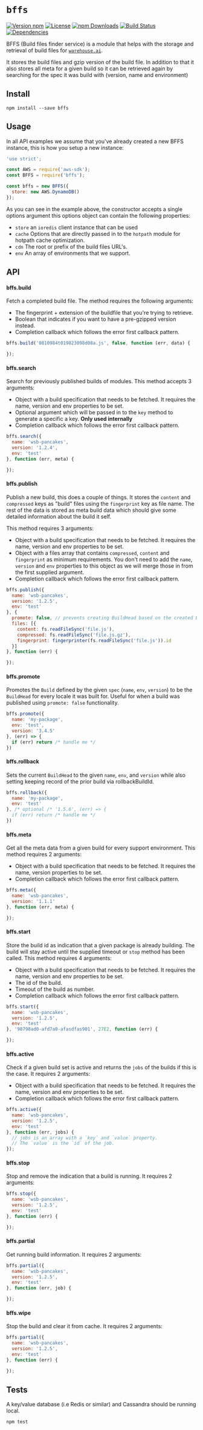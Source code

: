 # `bffs`

[![Version npm](https://img.shields.io/npm/v/bffs.svg?style=flat-square)](https://www.npmjs.com/package/bffs)
[![License](https://img.shields.io/npm/l/wrhs.svg?style=flat-square)](https://github.com/warehouseai/bffs/blob/master/LICENSE)
[![npm Downloads](https://img.shields.io/npm/dm/bffs.svg?style=flat-square)](https://npmcharts.com/compare/bffs?minimal=true)
[![Build Status](https://travis-ci.org/warehouseai/bffs.svg?branch=master)](https://travis-ci.org/warehouseai/bffs)
[![Dependencies](https://img.shields.io/david/warehouseai/bffs.svg?style=flat-square)](https://github.com/warehouseai/bffs/blob/master/package.json)

BFFS (Build files finder service) is a module that helps with the storage and
retrieval of build files for [`warehouse.ai`][warehouse.ai].

It stores the build files and gzip version of the build file. In addition to
that it also stores all meta for a given build so it can be retrieved again by
searching for the spec it was build with (version, name and environment)

## Install

```
npm install --save bffs
```

## Usage

In all API examples we assume that you've already created a new BFFS instance,
this is how you setup a new instance:

```js
'use strict';

const AWS = require('aws-sdk');
const BFFS = require('bffs');

const bffs = new BFFS({
  store: new AWS.DynamoDB()
});
```

As you can see in the example above, the constructor accepts a single options
argument this options object can contain the following properties:

- `store` an  `ioredis` client instance that can be used
- `cache` Options that are directly passed in to the `hotpath` module for
  hotpath cache optimization.
- `cdn` The root or prefix of the build files URL's.
- `env` An array of environments that we support.

## API

#### bffs.build

Fetch a completed build file. The method requires the following arguments:

- The fingerprint + extension of the buildfile that you're trying to retrieve.
- Boolean that indicates if you want to have a pre-gzipped version instead.
- Completion callback which follows the error first callback pattern.

```js
bffs.build('0810984t019823098d08a.js', false, function (err, data) {

});
```

#### bffs.search

Search for previously published builds of modules. This method accepts 3
arguments:

- Object with a build specification that needs to be fetched. It requires the
  name, version and env properties to be set.
- Optional argument which will be passed in to the `key` method to generate a
  specific a key. **Only used internally**
- Completion callback which follows the error first callback pattern.

```js
bffs.search({
  name: 'wsb-pancakes',
  version: '1.2.4',
  env: 'test'
}, function (err, meta) {

});
```

#### bffs.publish

Publish a new build, this does a couple of things. It stores the `content`
and `compressed` keys as "build" files using the `fingerprint` key as file name.
The rest of the data is stored as meta build data which should give some
detailed information about the build it self.

This method requires 3 arguments:

- Object with a build specification that needs to be fetched. It requires the
  name, version and env properties to be set.
- Object with a files array that contains `compressed`, `content` and
  `fingerprint` as minimum requirements.
  You don't need to add the `name`, `version` and `env` properties to this
  object as we will merge those in from the first supplied argument.
- Completion callback which follows the error first callback pattern.

```js
bffs.publish({
  name: 'wsb-pancakes',
  version: '1.2.5',
  env: 'test'
}, {
  promote: false, // prevents creating BuildHead based on the created Build
  files: [{
    content: fs.readFileSync('file.js'),
    compressed: fs.readFileSync('file.js.gz'),
    fingerprint: fingerprinter(fs.readFileSync('file.js')).id
  }]
}, function (err) {

});
```

#### bffs.promote

Promotes the `Build` defined by the given `spec` (`name`, `env`, `version`) to
be the `BuildHead` for every locale it was built for. Useful for when a build
was published using `promote: false` functionality.

```js
bffs.promote({
  name: 'my-package',
  env: 'test',
  version: '3.4.5'
}, (err) => {
  if (err) return /* handle me */
})

```

#### bffs.rollback

Sets the current `BuildHead` to the given `name`, `env`, and `version` while
also setting keeping record of the prior build via rollbackBuildId.

```js
bffs.rollback({
  name: 'my-package',
  env: 'test'
}, /* optional /* '1.5.6', (err) => {
  if (err) return /* handle me */
})

```


#### bffs.meta

Get all the meta data from a given build for every support environment. This
method requires 2 arguments:

- Object with a build specification that needs to be fetched. It requires the
  name, version properties to be set.
- Completion callback which follows the error first callback pattern.

```js
bffs.meta({
  name: 'wsb-pancakes',
  version: '1.1.1'
}, function (err, meta) {

});
```

#### bffs.start

Store the build id as indication that a given package is already building. The
build will stay active until the supplied timeout or `stop` method has been
called. This method requires 4 arguments:

- Object with a build specification that needs to be fetched. It requires the
  name, version and env properties to be set.
- The id of the build.
- Timeout of the build as number.
- Completion callback which follows the error first callback pattern.

```js
bffs.start({
  name: 'wsb-pancakes',
  version: '1.2.5',
  env: 'test'
}, '98798ad0-afd7a0-afasdfas901', 27E2, function (err) {

});
```

#### bffs.active

Check if a given build set is active and returns the `jobs` of the builds
if this is the case. It requires 2 arguments:

- Object with a build specification that needs to be fetched. It requires the
  name, version and env properties to be set.
- Completion callback which follows the error first callback pattern.

```js
bffs.active({
  name: 'wsb-pancakes',
  version: '1.2.5',
  env: 'test'
}, function (err, jobs) {
  // jobs is an array with a `key` and `value` property.
  // The `value` is the `id` of the job.
});
```

#### bffs.stop

Stop and remove the indication that a build is running. It requires 2 arguments:

```js
bffs.stop({
  name: 'wsb-pancakes',
  version: '1.2.5',
  env: 'test'
}, function (err) {

});
```

#### bffs.partial

Get running build information. It requires 2 arguments:

```js
bffs.partial({
  name: 'wsb-pancakes',
  version: '1.2.5',
  env: 'test'
}, function (err, job) {

});
```

#### bffs.wipe

Stop the build and clear it from cache. It requires 2 arguments:

```js
bffs.partial({
  name: 'wsb-pancakes',
  version: '1.2.5',
  env: 'test'
}, function (err) {

});
```

## Tests

A key/value database (i.e Redis or similar) and Cassandra should be running
local.

```sh
npm test
```

[warehouse.ai]: https://github.com/godaddy/warehouse.ai
